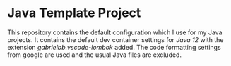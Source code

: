 # Java Template Project

This repository contains the default configuration which I use for my Java projects. It contains the default dev container settings for *Java 12* with the extension *gabrielbb.vscode-lombok* added. The code formatting settings from google are used and the usual Java files are excluded.
